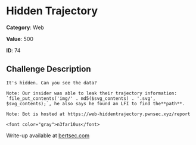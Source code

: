 # Hidden Trajectory
**Category**: Web

**Value**: 500

**ID**: 74

## Challenge Description
```
It's hidden. Can you see the data?

Note: Our insider was able to leak their trajectory information: `file_put_contents('img/' . md5($svg_contents) . '.svg', $svg_contents);`, he also says he found an LFI to find the**path**.

Note: Bot is hosted at https://web-hiddentrajectory.pwnsec.xyz/report

<font color="gray">n3far10us</font>
```

Write-up available at [bertsec.com](https://bertsec.com)
